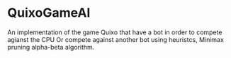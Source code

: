 # QuixoGameAI
An implementation of the game Quixo that have a bot in order to compete agianst the CPU 
Or compete against another bot 
using heuristcs, Minimax pruning alpha-beta algorithm.
